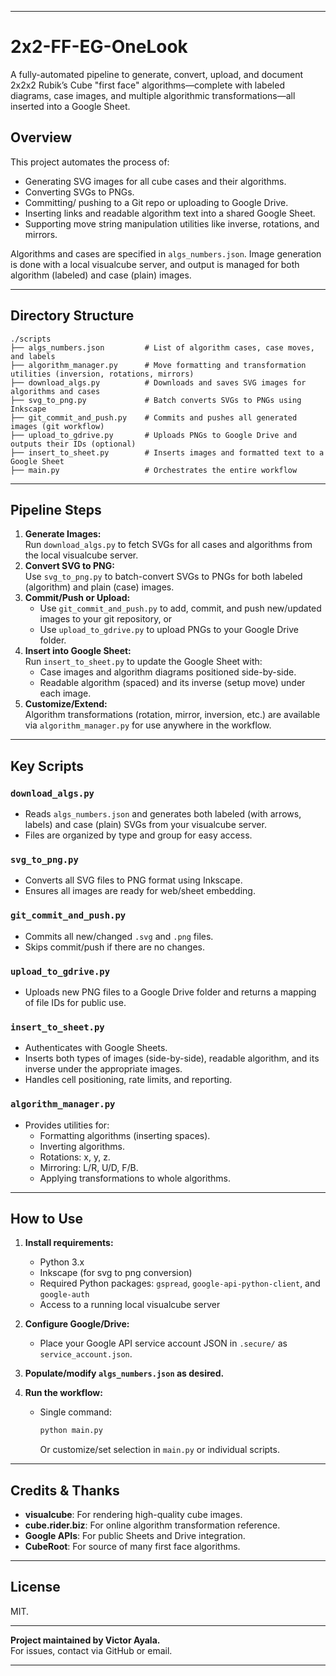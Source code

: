 ***

# 2x2-FF-EG-OneLook

A fully-automated pipeline to generate, convert, upload, and document 2x2x2 Rubik’s Cube "first face" algorithms—complete with labeled diagrams, case images, and multiple algorithmic transformations—all inserted into a Google Sheet.

## Overview

This project automates the process of:
- Generating SVG images for all cube cases and their algorithms.
- Converting SVGs to PNGs.
- Committing/ pushing to a Git repo or uploading to Google Drive.
- Inserting links and readable algorithm text into a shared Google Sheet.
- Supporting move string manipulation utilities like inverse, rotations, and mirrors.

Algorithms and cases are specified in `algs_numbers.json`. Image generation is done with a local visualcube server, and output is managed for both algorithm (labeled) and case (plain) images.

***

## Directory Structure

```
./scripts
├── algs_numbers.json         # List of algorithm cases, case moves, and labels
├── algorithm_manager.py      # Move formatting and transformation utilities (inversion, rotations, mirrors)
├── download_algs.py          # Downloads and saves SVG images for algorithms and cases
├── svg_to_png.py             # Batch converts SVGs to PNGs using Inkscape
├── git_commit_and_push.py    # Commits and pushes all generated images (git workflow)
├── upload_to_gdrive.py       # Uploads PNGs to Google Drive and outputs their IDs (optional)
├── insert_to_sheet.py        # Inserts images and formatted text to a Google Sheet
├── main.py                   # Orchestrates the entire workflow
```

***

## Pipeline Steps

1. **Generate Images:**  
   Run `download_algs.py` to fetch SVGs for all cases and algorithms from the local visualcube server.
2. **Convert SVG to PNG:**  
   Use `svg_to_png.py` to batch-convert SVGs to PNGs for both labeled (algorithm) and plain (case) images.
3. **Commit/Push or Upload:**  
   - Use `git_commit_and_push.py` to add, commit, and push new/updated images to your git repository, or  
   - Use `upload_to_gdrive.py` to upload PNGs to your Google Drive folder.
4. **Insert into Google Sheet:**  
   Run `insert_to_sheet.py` to update the Google Sheet with:
   - Case images and algorithm diagrams positioned side-by-side.
   - Readable algorithm (spaced) and its inverse (setup move) under each image.
5. **Customize/Extend:**  
   Algorithm transformations (rotation, mirror, inversion, etc.) are available via `algorithm_manager.py` for use anywhere in the workflow.

***

## Key Scripts

### `download_algs.py`
- Reads `algs_numbers.json` and generates both labeled (with arrows, labels) and case (plain) SVGs from your visualcube server.
- Files are organized by type and group for easy access.

### `svg_to_png.py`
- Converts all SVG files to PNG format using Inkscape.
- Ensures all images are ready for web/sheet embedding.

### `git_commit_and_push.py`
- Commits all new/changed `.svg` and `.png` files.
- Skips commit/push if there are no changes.

### `upload_to_gdrive.py`
- Uploads new PNG files to a Google Drive folder and returns a mapping of file IDs for public use.

### `insert_to_sheet.py`
- Authenticates with Google Sheets.
- Inserts both types of images (side-by-side), readable algorithm, and its inverse under the appropriate images.
- Handles cell positioning, rate limits, and reporting.

### `algorithm_manager.py`
- Provides utilities for:
  - Formatting algorithms (inserting spaces).
  - Inverting algorithms.
  - Rotations: x, y, z.
  - Mirroring: L/R, U/D, F/B.
  - Applying transformations to whole algorithms.

***

## How to Use

1. **Install requirements:**  
   - Python 3.x  
   - Inkscape (for svg to png conversion)  
   - Required Python packages: `gspread`, `google-api-python-client`, and `google-auth`
   - Access to a running local visualcube server

2. **Configure Google/Drive:**  
   - Place your Google API service account JSON in `.secure/` as `service_account.json`.

3. **Populate/modify `algs_numbers.json` as desired.**

4. **Run the workflow:**
   - Single command:
     ```sh
     python main.py
     ```
     Or customize/set selection in `main.py` or individual scripts.

***

## Credits & Thanks

- **visualcube**: For rendering high-quality cube images.
- **cube.rider.biz**: For online algorithm transformation reference.
- **Google APIs**: For public Sheets and Drive integration.
- **CubeRoot**: For source of many first face algorithms.

***

## License

MIT.

***

**Project maintained by Victor Ayala.**  
For issues, contact via GitHub or email.

***
